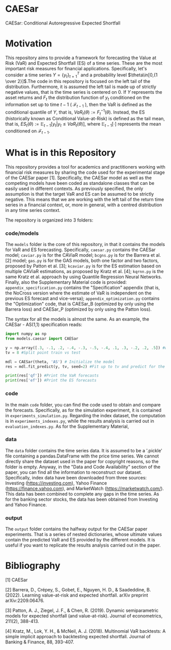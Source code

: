 
# CAESar
CAESar: Conditional Autoregressive Expected Shortfall

# Motivation

This repository aims to provide a framework for forecasting the Value at Risk (VaR) and Expected Shortfall (ES) of a time series. These are the most important risk measures for financial applications. Specifically, let's consider a time series $`Y=\{y_t\}_{t=1}^T `$ and a probability level $\theta\in[0,{1 \over 2}]$.The code in this repository is focused on the left tail of the distribution. Furthermore, it is assumed the left tail is made up of strictly negative values, that is the time series is centered on 0. If $Y$ represents the asset returns and $F_t$ the distribution function of $y_{t}$ conditioned on the information set up to time $t-1$ ( $` \mathcal{F}_{t-1} `$ ), then the VaR is defined as the conditional quantile of $Y$, that is, $` VaR_t(\theta) := F_t^{-1}(\theta) `$. Instead, the ES (historically known as Conditional Value-at-Risk) is defined as the tail mean, that is, $` ES_t(\theta):=\mathbb{E}_{t-1}[y_t | y_t\le VaR_t(\theta)] `$, where $` \mathbb{E}_{t-1}[\cdot] `$ represents the mean conditioned on $\mathcal{F}_{t-1}$. 

# What is in this Repository

This repository provides a tool for academics and practitioners working with financial risk measures by sharing the code used for the experimental stage of the CAESar paper [1]. Specifically, the CAESar model as well as the competing models have been coded as standalone classes that can be easily used in different contexts. As previously specified, the only assumption is that the target VaR and ES can be assumed to be strictly negative. This means that we are working with the left tail of the return time series in a financial context, or, more in general, with a centred distribution in any time series context.

The repository is organized into 3 folders:

### code/models
The ```models``` folder is the core of this repository, in that it contains the models for VaR and ES forecasting. Specifically, ```caesar.py``` contains the CAESar model; ```caviar.py``` is for the CAViaR model; ```bcgns.py``` is for the Barrera et al. [2] model; ```gas.py``` is for the GAS models, both one factor and two factors, proposed by Patton et al. [3]; ```kcaviar.py``` is for the ES estimation based on multiple CAViaR estimations, as proposed by Kratz et al. [4]; ```kqrnn.py``` is the same Kratz et al. approach by using Quantile Regression Neural Networks. Finally, also the Supplementary Material code is provided: ```appendix_specification.py``` contains the "Specification" appendix (that is, the NoCross version where the estimate of VaR is independent on the previous ES forecast and vice-versa); ```appendix_optimization.py``` contains the "Optimization" code, that is CAESar_B (optimized by only using the Barrera loss) and CAESar_P (optimized by only using the Patton loss).

The syntax for all the models is almost the same. As an example, the CAESar - AS(1,1) specification reads:
```python
import numpy as np
from models.caesar import CAESar

y = np.array([.3, -.1, .2, -.4, -.3, -.5, -.4, .1, .3, -.2, .2, .5]) #whole time series; 1D vector
tv = 8 #Split point train vs test

mdl = CAESar(theta, 'AS') # Initialize the model
res = mdl.fit_predict(y, tv, seed=2) #Fit up to tv and predict for the next timesteps

print(res['qf']) #Print the VaR forecasts
print(res['ef']) #Print the ES forecasts
```

### code
In the main ```code``` folder, you can find the code used to obtain and compare the forecasts. Specifically, as for the simulation experiment, it is contained in ```experiments_simulation.py```. Regarding the index dataset, the computation is in ```experiments_indexes.py```, while the results analysis is carried out in ```evaluation_indexes.py```. As for the Supplementary Material, 

### data
The ```data``` folder contains the time series data. It is assumed to be a '.pickle' file containing a pandas.DataFrame with the price time series. We cannot directly share the dataset used in the paper for copyright reasons, so the folder is empty. Anyway, in the "Data and Code Availability" section of the paper, you can find all the information to reconstruct our dataset. Specifically, index data have been downloaded from three sources: Investing (https://investing.com), Yahoo Finance (https://finance.yahoo.com), and MarketWatch (https://marketwatch.com/). This data has been combined to complete any gaps in the time series. As for the banking sector stocks, the data has been obtained from Investing and Yahoo Finance.

### output
The ```output``` folder contains the halfway output for the CAESar paper experiments. That is a series of nested dictionaries, whose ultimate values contain the predicted VaR and ES provided by the different models. It is useful if you want to replicate the results analysis carried out in the paper.

# Bibliography
[1] CAESar

[2] Barrera, D., Crépey, S., Gobet, E., Nguyen, H. D., & Saadeddine, B. (2022). Learning value-at-risk and expected shortfall. arXiv preprint arXiv:2209.06476.

[3] Patton, A. J., Ziegel, J. F., & Chen, R. (2019). Dynamic semiparametric models for expected shortfall (and value-at-risk). Journal of econometrics, 211(2), 388-413.

[4] Kratz, M., Lok, Y. H., & McNeil, A. J. (2018). Multinomial VaR backtests: A simple implicit approach to backtesting expected shortfall. Journal of Banking & Finance, 88, 393-407.
